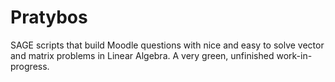 # Pratybos
SAGE scripts that build Moodle questions with nice and easy to solve vector and matrix problems in Linear Algebra. A very green, unfinished work-in-progress.
